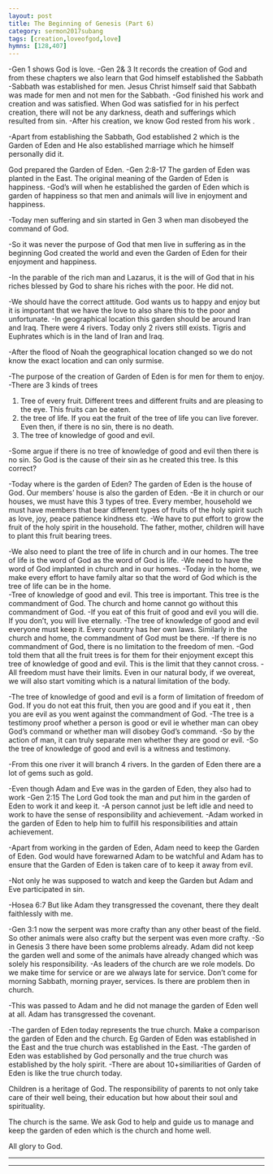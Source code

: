 ```yaml
---
layout: post
title: The Beginning of Genesis (Part 6)
category: sermon2017subang
tags: [creation,loveofgod,love]
hymns: [128,407]
---
```

-Gen 1 shows God is love. 
-Gen 2& 3 It records the creation of God and from these chapters we also learn that God himself established the Sabbath
-Sabbath was established for men. Jesus Christ himself said that Sabbath was made for men and not men for the Sabbath. 
-God finished his work and creation and was satisfied. When God was satisfied for in his perfect creation, there will not be any darkness, death and sufferings which resulted from sin. 
-After his creation, we know God rested from his work . 

-Apart from establishing the Sabbath, God established 2 which is the Garden of Eden and He also established marriage which he himself personally did it. 

God prepared the Garden of Eden.
-Gen 2:8-17 The garden of Eden was planted in the East. The original meaning of the Garden of Eden is happiness. 
-God’s will when he established the garden of Eden which is garden of happiness so that men and animals will live in enjoyment and happiness. 

-Today men suffering and sin started in Gen 3 when man disobeyed the command of God. 

-So it was never the purpose of God that men live in suffering as in the beginning God created the world and even the 
Garden of Eden for their enjoyment and happiness. 

-In the parable of the rich man and Lazarus, it is the will of God that in his riches blessed by God to share his riches with the poor. He did not. 

-We should have the correct attitude. God wants us to happy and enjoy but it is important that we have the love to also share this to the poor and unfortunate. 
-In geographical location this garden should be around Iran and Iraq. There were 4 rivers. Today only  2 rivers still exists. Tigris and Euphrates which is in the land of Iran and Iraq. 

-After the flood of Noah the geographical location changed so we do not know the exact location and can only surmise. 

-The purpose of the creation of Garden of Eden is for men for them to enjoy. 
-There are 3 kinds of trees 
1) Tree of every fruit. Different trees and different fruits and are pleasing to the eye. This fruits can be eaten. 
2) the tree of life. If you eat the fruit of the tree of life you can live forever. Even then, if there is no sin, there is no death. 
3) The tree of knowledge of good and evil. 

-Some argue if there is no tree of knowledge of good and evil then there is no sin. So God is the cause of their sin as he 
created this tree. Is this correct? 

-Today where is the garden of Eden? The garden of Eden is the house of God. Our members’ house is also the garden of Eden. 
-Be it in church or our houses, we must have this 3 types of tree. Every member, household we must have members that bear different types of fruits of the holy spirit such as love, joy, peace patience  kindness etc. 
-We have to put effort to grow the fruit of the holy spirit in the household. The father, mother, children will have to plant this fruit bearing trees. 

-We also need to plant the tree of life in church and in our homes. The tree of life is the word of God as the word of God is life. 
-We need to have the word of God implanted in church and in our homes. 
-Today in the home, we make every effort to have family altar so that the word of God which is the tree of life can be in the home.  
-Tree of knowledge of good and evil. This tree is important. This tree is the commandment of God. The church and home cannot go without this commandment of God. 
-If you eat of this fruit of good and evil you will die. If you don’t, you will live eternally. 
-The tree of knowledge of good and evil everyone must keep it. Every country has her own laws. Similarly in the church and home, the commandment of God must be there. 
-If there is no commandment of God, there is no limitation to the freedom of men. 
-God told them that all the fruit trees is for them for their enjoyment except this tree of knowledge of good and evil. This is the limit that they cannot cross. 
-All freedom must have their limits. Even in our natural body, if we overeat, we will also start vomiting which is a natural limitation of the body. 

-The tree of knowledge of good and evil is a form of limitation of freedom of God. If you do not eat this fruit, then you are good and if you eat it , then you are evil as you went against the commandment of God. 
-The tree is a testimony proof whether a person is good or evil ie whether man can obey God’s command or whether man will disobey God’s command. 
-So by the action of man, it can truly separate men whether they are good or evil. 
-So the tree of knowledge of good and evil is a witness and testimony. 

-From this one river it will branch 4 rivers.  In the garden of 
Eden there are a lot of gems such as gold. 

-Even though Adam and Eve was in the garden of Eden, they also had to work 
-Gen 2:15 The Lord God took the man and put him in the garden of Eden to work it and keep it. 
-A person cannot just be left idle and need to work to have the sense of responsibility and achievement. 
-Adam worked in the garden of Eden to help him to fulfill his responsibilities and attain achievement. 

-Apart from working in the garden of Eden, Adam need to keep the Garden of Eden. God would have forewarned Adam to be watchful and Adam has to ensure that the Garden of Eden is taken care of to keep it away from evil. 

-Not only he was supposed to watch and keep the Garden but Adam and Eve participated in sin. 

-Hosea 6:7 But like Adam they transgressed the covenant, there they dealt faithlessly with me. 

-Gen 3:1 now the serpent was more crafty than any other beast of the field. So other animals were also crafty but the serpent was even more crafty. 
-So in Genesis 3 there have been some problems already. Adam did not keep the garden well and some of the animals have already changed which was solely his responsibility. 
-As leaders of the church are we role models. Do we make time for service or are we always late for service. Don’t come for morning Sabbath, morning prayer, services. Is there are problem then in church. 

-This was passed to Adam and he did not manage the garden of Eden well at all. Adam has transgressed the covenant. 

-The garden of Eden today represents the true church. Make a comparison the garden of Eden and the church. Eg Garden of Eden was established in the East and the true church was established in the East. 
-The garden of Eden was established by God personally and the true church was established by the holy spirit. 
-There are about 10+similiarities of Garden of Eden is like the true church today. 

Children is a heritage of God. The responsibility of parents to not only take care of their well being, their education but how about their soul and spirituality. 

The church is the same. We ask God to help and guide us to  manage and keep the garden of eden which is the church and home well. 

All glory to God.   



----
****
